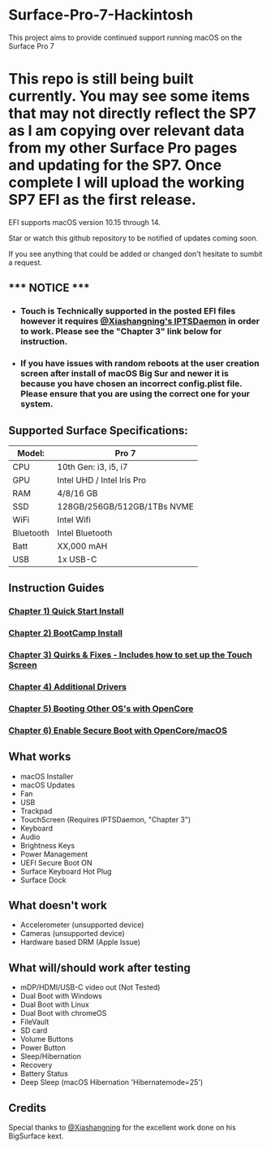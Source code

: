 # Surface-Pro-7-Hackintosh
This project aims to provide continued support running macOS on the Surface Pro 7
# This repo is still being built currently. You may see some items that may not directly reflect the SP7 as I am copying over relevant data from my other Surface Pro pages and updating for the SP7. Once complete I will upload the working SP7 EFI as the first release. 

EFI supports macOS version 10.15 through 14.

Star or watch this github repository to be notified of updates coming soon. 

If you see anything that could be added or changed don't hesitate to sumbit a request.


## *** NOTICE ***
- ### Touch is Technically supported in the posted EFI files however it requires [@Xiashangning's IPTSDaemon](https://github.com/Xiashangning/IPTSDaemon) in order to work. Please see the "Chapter 3" link below for instruction.
- ### If you have issues with random reboots at the user creation screen after install of macOS Big Sur and newer it is because you have chosen an incorrect config.plist file. Please ensure that you are using the correct one for your system.

 

## Supported Surface Specifications:

| Model: | Pro 7 |
|---|----------|
|CPU| 10th Gen: i3, i5, i7 |
|GPU| Intel UHD / Intel Iris Pro |
|RAM| 4/8/16 GB |
|SSD| 128GB/256GB/512GB/1TBs NVME |
|WiFi| Intel Wifi |
|Bluetooth| Intel Bluetooth |
|Batt| XX,000 mAH |
|USB| 1x USB-C |




## Instruction Guides

### [Chapter 1) Quick Start Install]()
### [Chapter 2) BootCamp Install]()
### [Chapter 3) Quirks & Fixes - Includes how to set up the Touch Screen]()
### [Chapter 4) Additional Drivers]()
### [Chapter 5) Booting Other OS's with OpenCore]()
### [Chapter 6) Enable Secure Boot with OpenCore/macOS]()


## What works 

- macOS Installer
- macOS Updates
- Fan
- USB
- Trackpad
- TouchScreen (Requires IPTSDaemon, "Chapter 3")
- Keyboard
- Audio
- Brightness Keys
- Power Management
- UEFI Secure Boot ON
- Surface Keyboard Hot Plug
- Surface Dock



## What doesn't work
- Accelerometer (unsupported device)
- Cameras (unsupported device)
- Hardware based DRM (Apple Issue)

## What will/should work after testing
- mDP/HDMI/USB-C video out (Not Tested)
- Dual Boot with Windows 
- Dual Boot with Linux
- Dual Boot with chromeOS
- FileVault
- SD card
- Volume Buttons
- Power Button
- Sleep/Hibernation
- Recovery
- Battery Status
- Deep Sleep (macOS Hibernation 'Hibernatemode=25')



## Credits
Special thanks to [@Xiashangning](https://github.com/Xiashangning) for the excellent work done on his BigSurface kext.
